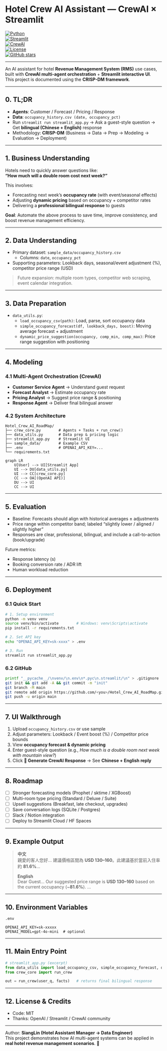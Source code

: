 # Hotel Crew AI Assistant — CrewAI × Streamlit

[![Python](https://img.shields.io/badge/Python-3.12-blue?logo=python)](https://www.python.org/)  
[![Streamlit](https://img.shields.io/badge/Streamlit-App-red?logo=streamlit)](https://streamlit.io/)  
[![CrewAI](https://img.shields.io/badge/CrewAI-MultiAgent-green)](https://www.crewai.com/)  
[![License](https://img.shields.io/badge/License-MIT-black)](LICENSE)  
[![GitHub stars](https://img.shields.io/github/stars/sianglin0528/Hotel_Crew_AI_RoadMap?style=social)](https://github.com/sianglin0528/Hotel_Crew_AI_RoadMap)  

---

An AI assistant for hotel **Revenue Management System (RMS)** use cases, built with **CrewAI multi-agent orchestration** + **Streamlit interactive UI**.  
This project is documented using the **CRISP-DM framework**.  

---

## 0. TL;DR

- **Agents**: Customer / Forecast / Pricing / Response  
- **Data**: `occupancy_history.csv (date, occupancy_pct)`  
- Run `streamlit run streamlit_app.py` → Ask a guest-style question → Get **bilingual (Chinese + English)** response  
- Methodology: **CRISP-DM** (Business → Data → Prep → Modeling → Evaluation → Deployment)  

---

## 1. Business Understanding

Hotels need to quickly answer questions like:  
**“How much will a double room cost next week?”**  

This involves:  
- Forecasting next week’s **occupancy rate** (with event/seasonal effects)  
- Adjusting **dynamic pricing** based on occupancy + competitor rates  
- Delivering a **professional bilingual response** to guests  

**Goal**: Automate the above process to save time, improve consistency, and boost revenue management efficiency.  

---

## 2. Data Understanding

- Primary dataset: `sample_data/occupancy_history.csv`  
  - Columns: `date`, `occupancy_pct`  
- Supporting parameters: Lookback days, seasonal/event adjustment (%), competitor price range (USD)  

> Future expansion: multiple room types, competitor web scraping, event calendar integration.  

---

## 3. Data Preparation

- `data_utils.py`:  
  - `load_occupancy_csv(path)`: Load, parse, sort occupancy data  
  - `simple_occupancy_forecast(df, lookback_days, boost)`: Moving average forecast + adjustment  
  - `dynamic_price_suggestion(occupancy, comp_min, comp_max)`: Price range suggestion with positioning  

---

## 4. Modeling

### 4.1 Multi-Agent Orchestration (CrewAI)

- **Customer Service Agent** → Understand guest request  
- **Forecast Analyst** → Estimate occupancy rate  
- **Pricing Analyst** → Suggest price range & positioning  
- **Response Agent** → Deliver final bilingual answer  


### 4.2 System Architecture
```
Hotel_Crew_AI_RoadMap/
├── crew_core.py        # Agents + Tasks + run_crew()
├── data_utils.py       # Data prep & pricing logic
├── streamlit_app.py    # Streamlit UI
├── sample_data/        # Example CSV
├── .env                # OPENAI_API_KEY=...
└── requirements.txt
```

```mermaid
graph LR
    U[User] --> UI[Streamlit App]
    UI --> DU[data_utils.py]
    UI --> CC[crew_core.py]
    CC --> OA[(OpenAI API)]
    DU --> UI
    CC --> UI
```

---

## 5. Evaluation

- Baseline: Forecasts should align with historical averages ± adjustments  
- Price range within competitor band; labeled “slightly lower / aligned / slightly higher”  
- Responses are clear, professional, bilingual, and include a call-to-action (book/upgrade)  

Future metrics:  
- Response latency (s)  
- Booking conversion rate / ADR lift  
- Human workload reduction  

---

## 6. Deployment

### 6.1 Quick Start
```bash
# 1. Setup environment
python -m venv venv
source venv/bin/activate        # Windows: venv\Scripts\activate
pip install -r requirements.txt

# 2. Set API key
echo "OPENAI_API_KEY=sk-xxxx" > .env

# 3. Run
streamlit run streamlit_app.py
```

### 6.2 GitHub
```bash
printf "__pycache__/\nvenv/\n.env\n*.pyc\n.streamlit/\n" > .gitignore
git init && git add -A && git commit -m "init"
git branch -M main
git remote add origin https://github.com/<you>/Hotel_Crew_AI_RoadMap.git
git push -u origin main
```

---

## 7. UI Walkthrough

1. Upload `occupancy_history.csv` or use sample  
2. Adjust parameters: Lookback / Event boost (%) / Competitor price bounds  
3. View **occupancy forecast & dynamic pricing**  
4. Enter guest-style question (e.g., *How much is a double room next week with mountain view?*)  
5. Click **🚀 Generate CrewAI Response** → See **Chinese + English reply**  

---

## 8. Roadmap

- [ ] Stronger forecasting models (Prophet / sktime / XGBoost)  
- [ ] Multi-room type pricing (Standard / Deluxe / Suite)  
- [ ] Upsell suggestions (Breakfast, late checkout, upgrades)  
- [ ] Save conversation logs (SQLite / Postgres)  
- [ ] Slack / Notion integration  
- [ ] Deploy to Streamlit Cloud / HF Spaces  

---

## 9. Example Output

> **中文**  
> 親愛的客人您好… 建議價格區間為 **USD 130–160**。此建議基於當前入住率約 **81.6%**…  
>
> **English**  
> Dear Guest… Our suggested price range is **USD 130–160** based on the current occupancy (~**81.6%**). …  

---

## 10. Environment Variables

`.env`
```
OPENAI_API_KEY=sk-xxxxx
OPENAI_MODEL=gpt-4o-mini  # optional
```

---

## 11. Main Entry Point

```python
# streamlit_app.py (excerpt)
from data_utils import load_occupancy_csv, simple_occupancy_forecast, dynamic_price_suggestion
from crew_core import run_crew

out = run_crew(user_q, facts)   # returns final bilingual response
```

---

## 12. License & Credits

- Code: MIT  
- Thanks: OpenAI / Streamlit / CrewAI community  

---

Author: **SiangLin (Hotel Assistant Manager → Data Engineer)**  
This project demonstrates how AI multi-agent systems can be applied in **real hotel revenue management scenarios**. 🚀  
